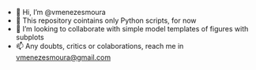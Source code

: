 - 👋 Hi, I’m @vmenezesmoura
- 🌱 This repository cointains only Python scripts, for now
- 💞️ I’m looking to collaborate with simple model templates of figures with subplots
- 📫 Any doubts, critics or colaborations, reach me in vmenezesmoura@gmail.com

<!---
vmenezesmoura/plt_scripts is a ✨ special ✨ repository because its `README.md` (this file) appears on your GitHub profile.
You can click the Preview link to take a look at your changes.
--->
